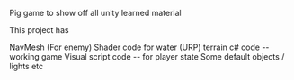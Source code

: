 Pig game to show off all unity learned material

This project has

NavMesh (For enemy)
Shader code for water (URP)
terrain
c# code -- working game
Visual script code -- for player state
Some default objects / lights etc

